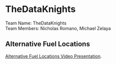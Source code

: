 # TheDataKnights  
Team Name: TheDataKnights  
Team Members: Nicholas Romano, Michael Zelaya  
  
## Alternative Fuel Locations
<a href = "https://video.bellarmine.edu/media/Team%20Mini%20Project%201%20Alternative%20Fuel%20Locations%20Project%20Presentation/1_y45xmh04#"> Alternative Fuel Locations Video Presentation</a>.  